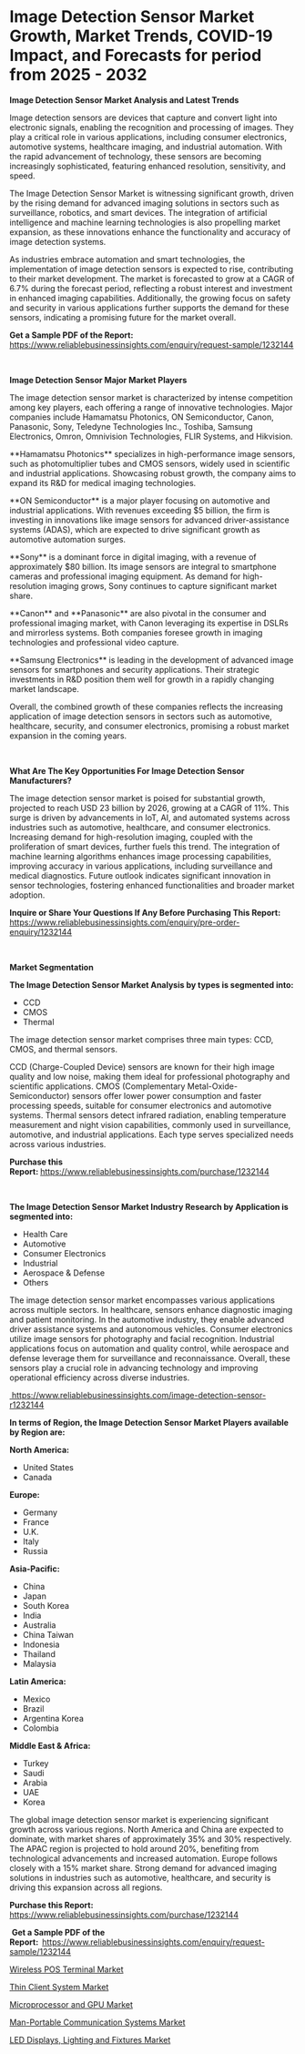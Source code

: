 <p><h1>Image Detection Sensor Market Growth, Market Trends, COVID-19 Impact, and Forecasts for period from 2025 - 2032</h1></p><p><strong>Image Detection Sensor Market Analysis and Latest Trends</strong></p>
<p><p>Image detection sensors are devices that capture and convert light into electronic signals, enabling the recognition and processing of images. They play a critical role in various applications, including consumer electronics, automotive systems, healthcare imaging, and industrial automation. With the rapid advancement of technology, these sensors are becoming increasingly sophisticated, featuring enhanced resolution, sensitivity, and speed.</p><p>The Image Detection Sensor Market is witnessing significant growth, driven by the rising demand for advanced imaging solutions in sectors such as surveillance, robotics, and smart devices. The integration of artificial intelligence and machine learning technologies is also propelling market expansion, as these innovations enhance the functionality and accuracy of image detection systems.</p><p>As industries embrace automation and smart technologies, the implementation of image detection sensors is expected to rise, contributing to their market development. The market is forecasted to grow at a CAGR of 6.7% during the forecast period, reflecting a robust interest and investment in enhanced imaging capabilities. Additionally, the growing focus on safety and security in various applications further supports the demand for these sensors, indicating a promising future for the market overall.</p></p>
<p><strong>Get a Sample PDF of the Report:&nbsp;</strong> <a href="https://www.reliablebusinessinsights.com/enquiry/request-sample/1232144?utm_campaign=115&utm_medium=2&utm_source=Github&utm_content=ia&utm_term=10022025&utm_id=image-detection-sensor">https://www.reliablebusinessinsights.com/enquiry/request-sample/1232144</a></p>
<p>&nbsp;</p>
<p><strong>Image Detection Sensor Major Market Players</strong></p>
<p><p>The image detection sensor market is characterized by intense competition among key players, each offering a range of innovative technologies. Major companies include Hamamatsu Photonics, ON Semiconductor, Canon, Panasonic, Sony, Teledyne Technologies Inc., Toshiba, Samsung Electronics, Omron, Omnivision Technologies, FLIR Systems, and Hikvision.</p><p>**Hamamatsu Photonics** specializes in high-performance image sensors, such as photomultiplier tubes and CMOS sensors, widely used in scientific and industrial applications. Showcasing robust growth, the company aims to expand its R&D for medical imaging technologies.</p><p>**ON Semiconductor** is a major player focusing on automotive and industrial applications. With revenues exceeding $5 billion, the firm is investing in innovations like image sensors for advanced driver-assistance systems (ADAS), which are expected to drive significant growth as automotive automation surges.</p><p>**Sony** is a dominant force in digital imaging, with a revenue of approximately $80 billion. Its image sensors are integral to smartphone cameras and professional imaging equipment. As demand for high-resolution imaging grows, Sony continues to capture significant market share.</p><p>**Canon** and **Panasonic** are also pivotal in the consumer and professional imaging market, with Canon leveraging its expertise in DSLRs and mirrorless systems. Both companies foresee growth in imaging technologies and professional video capture.</p><p>**Samsung Electronics** is leading in the development of advanced image sensors for smartphones and security applications. Their strategic investments in R&D position them well for growth in a rapidly changing market landscape.</p><p>Overall, the combined growth of these companies reflects the increasing application of image detection sensors in sectors such as automotive, healthcare, security, and consumer electronics, promising a robust market expansion in the coming years.</p></p>
<p>&nbsp;</p>
<p><strong>What Are The Key Opportunities For Image Detection Sensor Manufacturers?</strong></p>
<p><p>The image detection sensor market is poised for substantial growth, projected to reach USD 23 billion by 2026, growing at a CAGR of 11%. This surge is driven by advancements in IoT, AI, and automated systems across industries such as automotive, healthcare, and consumer electronics. Increasing demand for high-resolution imaging, coupled with the proliferation of smart devices, further fuels this trend. The integration of machine learning algorithms enhances image processing capabilities, improving accuracy in various applications, including surveillance and medical diagnostics. Future outlook indicates significant innovation in sensor technologies, fostering enhanced functionalities and broader market adoption.</p></p>
<p><strong>Inquire or Share Your Questions If Any Before Purchasing This Report:</strong> <a href="https://www.reliablebusinessinsights.com/enquiry/pre-order-enquiry/1232144?utm_campaign=115&utm_medium=2&utm_source=Github&utm_content=ia&utm_term=10022025&utm_id=image-detection-sensor">https://www.reliablebusinessinsights.com/enquiry/pre-order-enquiry/1232144</a></p>
<p>&nbsp;</p>
<p><strong>Market Segmentation</strong></p>
<p><strong>The Image Detection Sensor Market Analysis by types is segmented into:</strong></p>
<p><ul><li>CCD</li><li>CMOS</li><li>Thermal</li></ul></p>
<p><p>The image detection sensor market comprises three main types: CCD, CMOS, and thermal sensors. </p><p>CCD (Charge-Coupled Device) sensors are known for their high image quality and low noise, making them ideal for professional photography and scientific applications. CMOS (Complementary Metal-Oxide-Semiconductor) sensors offer lower power consumption and faster processing speeds, suitable for consumer electronics and automotive systems. Thermal sensors detect infrared radiation, enabling temperature measurement and night vision capabilities, commonly used in surveillance, automotive, and industrial applications. Each type serves specialized needs across various industries.</p></p>
<p><strong>Purchase this Report:&nbsp;</strong><a href="https://www.reliablebusinessinsights.com/purchase/1232144?utm_campaign=115&utm_medium=2&utm_source=Github&utm_content=ia&utm_term=10022025&utm_id=image-detection-sensor">https://www.reliablebusinessinsights.com/purchase/1232144</a></p>
<p>&nbsp;</p>
<p><strong>The Image Detection Sensor Market Industry Research by Application is segmented into:</strong></p>
<p><ul><li>Health Care</li><li>Automotive</li><li>Consumer Electronics</li><li>Industrial</li><li>Aerospace & Defense</li><li>Others</li></ul></p>
<p><p>The image detection sensor market encompasses various applications across multiple sectors. In healthcare, sensors enhance diagnostic imaging and patient monitoring. In the automotive industry, they enable advanced driver assistance systems and autonomous vehicles. Consumer electronics utilize image sensors for photography and facial recognition. Industrial applications focus on automation and quality control, while aerospace and defense leverage them for surveillance and reconnaissance. Overall, these sensors play a crucial role in advancing technology and improving operational efficiency across diverse industries.</p></p>
<p><a href="https://www.reliablebusinessinsights.com/image-detection-sensor-r1232144?utm_campaign=115&utm_medium=2&utm_source=Github&utm_content=ia&utm_term=10022025&utm_id=image-detection-sensor">&nbsp;https://www.reliablebusinessinsights.com/image-detection-sensor-r1232144</a></p>
<p><strong>In terms of Region, the Image Detection Sensor Market Players available by Region are:</strong></p>
<p>
    <p> <strong> North America: </strong>
        <ul>
            <li>United States</li>
            <li>Canada</li>
        </ul>
        </p> 
    <p> <strong> Europe: </strong>
        <ul>
            <li>Germany</li>
            <li>France</li>
            <li>U.K.</li>
            <li>Italy</li>
            <li>Russia</li>
        </ul>
        </p> 
    <p> <strong> Asia-Pacific: </strong>
        <ul>
            <li>China</li>
            <li>Japan</li>
            <li>South Korea</li>
            <li>India</li>
            <li>Australia</li>
            <li>China Taiwan</li>
            <li>Indonesia</li>
            <li>Thailand</li>
            <li>Malaysia</li>
        </ul>
        </p> 
    <p> <strong> Latin America: </strong>
        <ul>
            <li>Mexico</li>
            <li>Brazil</li>
            <li>Argentina Korea</li>
            <li>Colombia</li>
        </ul>
        </p> 
    <p> <strong> Middle East & Africa: </strong>
        <ul>
            <li>Turkey</li>
            <li>Saudi</li>
            <li>Arabia</li>
            <li>UAE</li>
            <li>Korea</li>
        </ul>
    </p>
    </p>
<p><p>The global image detection sensor market is experiencing significant growth across various regions. North America and China are expected to dominate, with market shares of approximately 35% and 30% respectively. The APAC region is projected to hold around 20%, benefiting from technological advancements and increased automation. Europe follows closely with a 15% market share. Strong demand for advanced imaging solutions in industries such as automotive, healthcare, and security is driving this expansion across all regions.</p></p>
<p><strong>Purchase this Report: </strong><a href="https://www.reliablebusinessinsights.com/purchase/1232144?utm_campaign=115&utm_medium=2&utm_source=Github&utm_content=ia&utm_term=10022025&utm_id=image-detection-sensor">https://www.reliablebusinessinsights.com/purchase/1232144</a></p>
<p>&nbsp;<strong>Get a Sample PDF of the Report:&nbsp;&nbsp;</strong><a href="https://www.reliablebusinessinsights.com/enquiry/request-sample/1232144?utm_campaign=115&utm_medium=2&utm_source=Github&utm_content=ia&utm_term=10022025&utm_id=image-detection-sensor">https://www.reliablebusinessinsights.com/enquiry/request-sample/1232144</a></p>
<p><strong></strong></p>
<p><p><a href="https://github.com/shopovdjondo/Market-Research-Report-List-1/blob/main/wireless-pos-terminal-market.md?utm_campaign=115&utm_medium=2&utm_source=Github&utm_content=ia&utm_term=10022025&utm_id=image-detection-sensor">Wireless POS Terminal Market</a></p><p><a href="https://github.com/saeiddaemo/Market-Research-Report-List-1/blob/main/thin-client-system-market.md?utm_campaign=115&utm_medium=2&utm_source=Github&utm_content=ia&utm_term=10022025&utm_id=image-detection-sensor">Thin Client System Market</a></p><p><a href="https://github.com/supicweg/Market-Research-Report-List-1/blob/main/microprocessor-and-gpu-market.md?utm_campaign=115&utm_medium=2&utm_source=Github&utm_content=ia&utm_term=10022025&utm_id=image-detection-sensor">Microprocessor and GPU Market</a></p><p><a href="https://github.com/salodipura00/Market-Research-Report-List-1/blob/main/man-portable-communication-systems-market.md?utm_campaign=115&utm_medium=2&utm_source=Github&utm_content=ia&utm_term=10022025&utm_id=image-detection-sensor">Man-Portable Communication Systems Market</a></p><p><a href="https://github.com/howdlecirone/Market-Research-Report-List-1/blob/main/led-displays-lighting-and-fixtures-market.md?utm_campaign=115&utm_medium=2&utm_source=Github&utm_content=ia&utm_term=10022025&utm_id=image-detection-sensor">LED Displays, Lighting and Fixtures Market</a></p></p>